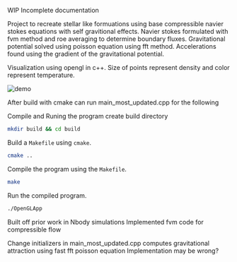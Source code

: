 WIP Incomplete documentation

Project to recreate stellar like formuations using base compressible navier stokes equations with self gravitional effects.
Navier stokes formulated with fvm method and roe averaging to determine boundary fluxes.
Gravitational potential solved using poisson equation using fft method. Accelerations found using the gradient of the gravitational potential.

Visualization using opengl in c++. Size of points represent density and color represent temperature.


![demo](demo.gif)

After build with cmake can run main_most_updated.cpp for the following 

Compile and Runing the program 
create build directory
```bash
mkdir build && cd build
``` 
Build a `Makefile` using `cmake`.
```bash
cmake ..
```
Compile the program using the `Makefile`.
```bash
make
```
Run the compiled program.
```bash
./OpenGLApp
```


Built off prior work in Nbody simulations
Implemented fvm code for compressible flow

Change initializers in main_most_updated.cpp
    computes gravitational attraction using fast fft poisson equation
        Implementation may be wrong?